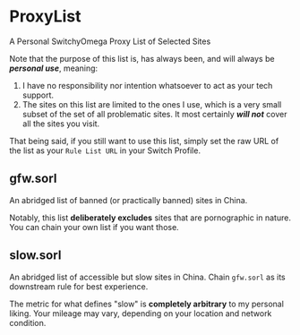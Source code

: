 # ProxyList
A Personal SwitchyOmega Proxy List of Selected Sites

Note that the purpose of this list is, has always been, and will always be ***personal use***, meaning:
1. I have no responsibility nor intention whatsoever to act as your tech support.
2. The sites on this list are limited to the ones I use, which is a very small subset of the set of all problematic sites. It most certainly ***will not*** cover all the sites you visit.

That being said, if you still want to use this list, simply set the raw URL of the list as your `Rule List URL` in your Switch Profile.

## gfw.sorl
An abridged list of banned (or practically banned) sites in China.

Notably, this list **deliberately excludes** sites that are pornographic in nature. You can chain your own list if you want those.

## slow.sorl
An abridged list of accessible but slow sites in China. Chain `gfw.sorl` as its downstream rule for best experience.

The metric for what defines "slow" is **completely arbitrary** to my personal liking. Your mileage may vary, depending on your location and network condition.
